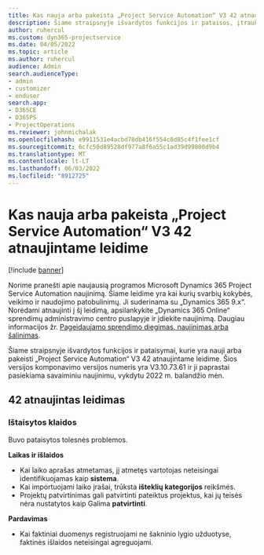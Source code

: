 ```yaml
---
title: Kas nauja arba pakeista „Project Service Automation“ V3 42 atnaujintame leidime
description: Šiame straipsnyje išvardytos funkcijos ir pataisos, įtrauktos į „Microsoft Dynamics 365 Project Service Automation“ V3 42 atnaujintą leidimą.
author: ruhercul
ms.custom: dyn365-projectservice
ms.date: 04/05/2022
ms.topic: article
ms.author: ruhercul
audience: Admin
search.audienceType:
- admin
- customizer
- enduser
search.app:
- D365CE
- D365PS
- ProjectOperations
ms.reviewer: johnmichalak
ms.openlocfilehash: e9911531e4acbd78db416f554c8d85c4f1fee1cf
ms.sourcegitcommit: 6cfc50d89528df977a8f6a55c1ad39d99800d9b4
ms.translationtype: MT
ms.contentlocale: lt-LT
ms.lasthandoff: 06/03/2022
ms.locfileid: "8912725"
---
```

# <a name="whats-new-or-changed-in-project-service-automation-update-release-42-v3"></a>Kas nauja arba pakeista „Project Service Automation“ V3 42 atnaujintame leidime

[!include [banner](../includes/psa-now-project-operations.md)]

Norime pranešti apie naujausią programos Microsoft Dynamics 365 Project Service Automation naujinimą. Šiame leidime yra kai kurių svarbių kokybės, veikimo ir naudojimo patobulinimų. Ji suderinama su „Dynamics 365 9.x“. Norėdami atnaujinti į šį leidimą, apsilankykite „Dynamics 365 Online“ sprendimų administravimo centro puslapyje ir įdiekite naujinimą. Daugiau informacijos žr. [Pageidaujamo sprendimo diegimas, naujinimas arba šalinimas](/power-platform/admin/install-remove-preferred-solution).

Šiame straipsnyje išvardytos funkcijos ir pataisymai, kurie yra nauji arba pakeisti „Project Service Automation“ V3 42 atnaujintame leidime. Šios versijos komponavimo versijos numeris yra V3.10.73.61 ir ji paprastai pasiekiama savaiminiu naujinimu, vykdytu 2022 m. balandžio mėn.

## <a name="update-release-42"></a>42 atnaujintas leidimas

### <a name="bug-fixes"></a>Ištaisytos klaidos

Buvo pataisytos tolesnės problemos.

**Laikas ir išlaidos**

- Kai laiko aprašas atmetamas, jį atmetęs vartotojas neteisingai identifikuojamas kaip **sistema**.
- Kai importuojami laiko įrašai, trūksta **išteklių kategorijos** reikšmės.
- Projektų patvirtinimas gali patvirtinti pateiktus projektus, kai jų teisės nėra nustatytos kaip Galima **patvirtinti**.

**Pardavimas**

- Kai faktiniai duomenys registruojami ne šakninio lygio užduotyse, faktinės išlaidos neteisingai agreguojami.
